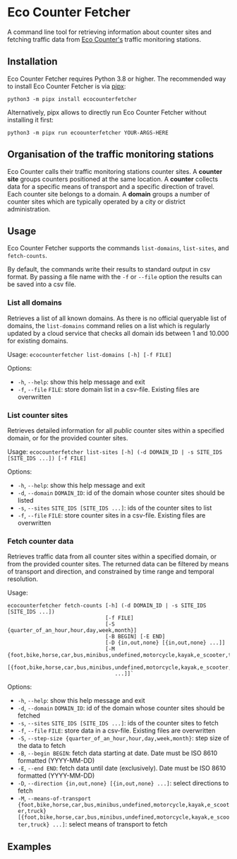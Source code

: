 # Eco Counter Fetcher

A command line tool for retrieving information about counter sites and fetching 
traffic data from [Eco Counter's](https://www.eco-counter.com/) traffic monitoring stations.

## Installation

Eco Counter Fetcher requires Python 3.8 or higher. 
The recommended way to install Eco Counter Fetcher is via [pipx](https://pipx.pypa.io/):
```shell
python3 -m pipx install ecocounterfetcher
```
Alternatively, pipx allows to directly run Eco Counter Fetcher without installing it first:
```shell
python3 -m pipx run ecoounterfetcher YOUR-ARGS-HERE
```
## Organisation of the traffic monitoring stations

Eco Counter calls their traffic monitoring stations counter sites. 
A **counter site** groups counters positioned at the same location. 
A **counter** collects data for a specific means of transport and a specific direction of travel.
Each counter site belongs to a domain.
A **domain** groups a number of counter sites which are typically operated by a city or district 
administration.

## Usage

Eco Counter Fetcher supports the commands `list-domains`, `list-sites`, and `fetch-counts`.

By default, the commands write their results to standard output in csv format. By passing a file name
with the `-f` or `--file` option the results can be saved into a csv file.

### List all domains

Retrieves a list of all known domains. As there is no official queryable list of domains, the 
`list-domains` command relies on a list which is regularly updated by a cloud service that checks 
all domain ids between 1 and 10.000 for existing domains.

Usage: `ecocounterfetcher list-domains [-h] [-f FILE]`

Options:
 - `-h`, `--help`: show this help message and exit
 - `-f`, `--file` `FILE`: store domain list in a csv-file. Existing files are overwritten

### List counter sites

Retrieves detailed information for all *public* counter sites within a specified domain, or for the 
provided counter sites.

Usage: `ecocounterfetcher list-sites [-h] (-d DOMAIN_ID | -s SITE_IDS [SITE_IDS ...]) [-f FILE]`

Options:
 - `-h`, `--help`: show this help message and exit
 - `-d`, `--domain` `DOMAIN_ID`: id of the domain whose counter sites should be listed
 - `-s`, `--sites` `SITE_IDS [SITE_IDS ...]`: ids of the counter sites to list
 - `-f`, `--file` `FILE`: store counter sites in a csv-file. Existing files are overwritten

### Fetch counter data

Retrieves traffic data from all counter sites within a specified domain, or from the provided counter sites. 
The returned data can be filtered by means of transport and direction, and constrained by time range and temporal 
resolution.

Usage: 
```
ecocounterfetcher fetch-counts [-h] (-d DOMAIN_ID | -s SITE_IDS [SITE_IDS ...]) 
                               [-f FILE] 
                               [-S {quarter_of_an_hour,hour,day,week,month}]
                               [-B BEGIN] [-E END] 
                               [-D {in,out,none} [{in,out,none} ...]]
                               [-M {foot,bike,horse,car,bus,minibus,undefined,motorcycle,kayak,e_scooter,truck} 
                                  [{foot,bike,horse,car,bus,minibus,undefined,motorcycle,kayak,e_scooter,truck} 
                                  ...]]`
```

Options:
 - `-h`, `--help`: show this help message and exit
 - `-d`, `--domain` `DOMAIN_ID`: id of the domain whose counter sites should be fetched
 - `-s`, `--sites` `SITE_IDS [SITE_IDS ...]`: ids of the counter sites to fetch
 - `-f`, `--file` `FILE`: store data in a csv-file. Existing files are overwritten
 - `-S`, `--step-size {quarter_of_an_hour,hour,day,week,month}`: step size of the data to fetch
 - `-B`, `--begin BEGIN`: fetch data starting at date. Date must be ISO 8610 formatted (YYYY-MM-DD)
 - `-E`, `--end END`: fetch data until date (exclusively). Date must be ISO 8610 formatted (YYYY-MM-DD)
 - `-D`, `--direction {in,out,none} [{in,out,none} ...]`: select directions to fetch
 - `-M`, `--means-of-transport {foot,bike,horse,car,bus,minibus,undefined,motorcycle,kayak,e_scooter,truck} [{foot,bike,horse,car,bus,minibus,undefined,motorcycle,kayak,e_scooter,truck} ...]`: select means of transport to fetch

## Examples
